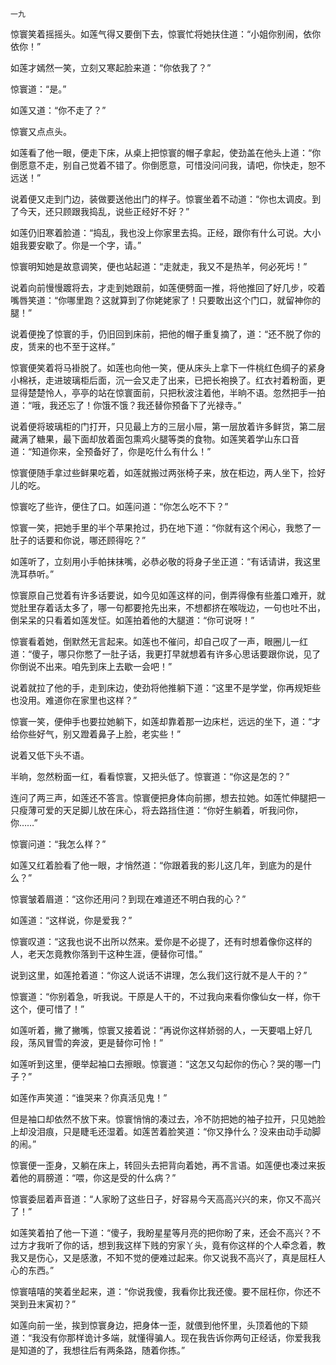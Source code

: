     一九 

   惊寰笑着摇摇头。如莲气得又要倒下去，惊寰忙将她扶住道：“小姐你别闹，依你依你！”

   如莲才嫣然一笑，立刻又寒起脸来道：“你依我了？”

   惊寰道：“是。”

   如莲又道：“你不走了？”

   惊寰又点点头。

   如莲看了他一眼，便走下床，从桌上把惊寰的帽子拿起，使劲盖在他头上道：“你倒愿意不走，别自己觉着不错了。你倒愿意，可惜没问问我，请吧，你快走，恕不远送！”

   说着便又走到门边，装做要送他出门的样子。惊寰坐着不动道：“你也太调皮。到了今天，还只顾跟我捣乱，说些正经好不好？”

   如莲仍旧寒着脸道：“捣乱，我也没上你家里去捣。正经，跟你有什么可说。大小姐我要安歇了。你是一个字，请。”

   惊寰明知她是故意调笑，便也站起道：“走就走，我又不是热羊，何必死圬！”

   说着向前慢慢踱将去，才走到她跟前，如莲便劈面一推，将他推回了好几步，咬着嘴唇笑道：“你哪里跑？这就算到了你姥姥家了！只要敢出这个门口，就留神你的腿！”

   说着便挽了惊寰的手，仍旧回到床前，把他的帽子重复摘了，道：“还不脱了你的皮，赁来的也不至于这样。”

   惊寰便笑着将马褂脱了。如莲也向他一笑，便从床头上拿下一件桃红色绸子的紧身小棉袄，走进玻璃柜后面，沉一会又走了出来，已把长袍换了。红衣衬着粉面，更显得楚楚怜人，亭亭的站在惊寰面前，只把秋波注着他，半晌不语。忽然把手一拍道：“哦，我还忘了！你饿不饿？我还替你预备下了光禄寺。”

   说着便将玻璃柜的门打开，只见最上方的三层小屉，第一层放着许多鲜货，第二层藏满了糖果，最下面却放着面包熏鸡火腿等类的食物。如莲笑着学山东口音道：“知道你来，全预备好了，你是吃什么有什么！”

   惊寰便随手拿过些鲜果吃着，如莲就搬过两张椅子来，放在柜边，两人坐下，捡好儿的吃。

   惊寰吃了些许，便住了口。如莲问道：“你怎么吃不下？”

   惊寰一笑，把她手里的半个苹果抢过，扔在地下道：“你就有这个闲心，我憋了一肚子的话要和你说，哪还顾得吃？”

   如莲听了，立刻用小手帕抹抹嘴，必恭必敬的将身子坐正道：“有话请讲，我这里洗耳恭听。”

   惊寰原自己觉着有许多话要说，如今见如莲这样的问，倒弄得像有些羞口难开，就觉肚里存着话太多了，哪一句都要抢先出来，不想都挤在喉咙边，一句也吐不出，倒呆呆的只看着如莲发怔。如莲拍着他的大腿道：“你可说呀！”

   惊寰看着她，倒默然无言起来。如莲也不催问，却自己叹了一声，眼圈儿一红道：“傻子，哪只你憋了一肚子话，我更打早就想着有许多心思话要跟你说，见了你倒说不出来。咱先到床上去歇一会吧！”

   说着就拉了他的手，走到床边，使劲将他推躺下道：“这里不是学堂，你再规矩些也没用。难道你在家里也这样？”

   惊寰一笑，便伸手也要拉她躺下，如莲却靠着那一边床栏，远远的坐下，道：“才给你些好气，别又蹬着鼻子上脸，老实些！”

   说着又低下头不语。

   半晌，忽然粉面一红，看看惊寰，又把头低了。惊寰道：“你这是怎的？”

   连问了两三声，如莲还不答言。惊寰便把身体向前挪，想去拉她。如莲忙伸腿把一只瘦薄可爱的天足脚儿放在床心，将去路挡住道：“你好生躺着，听我问你，你……”

   惊寰问道：“我怎么样？”

   如莲又红着脸看了他一眼，才悄然道：“你跟着我的影儿这几年，到底为的是什么？”

   惊寰皱着眉道：“这你还用问？到现在难道还不明白我的心？”

   如莲道：“这样说，你是爱我？”

   惊寰叹道：“这我也说不出所以然来。爱你是不必提了，还有时想着像你这样的人，老天怎竟教你落到干这种生涯，便替你可惜。”

   说到这里，如莲抢着道：“你这人说话不讲理，怎么我们这行就不是人干的？”

   惊寰道：“你别着急，听我说。干原是人干的，不过我向来看你像仙女一样，你干这个，便可惜了！”

   如莲听着，撇了撇嘴，惊寰又接着说：“再说你这样娇弱的人，一天要唱上好几段，荡风冒雪的奔波，更是替你可怜！”

   如莲听到这里，便举起袖口去擦眼。惊寰道：“这怎又勾起你的伤心？哭的哪一门子？”

   如莲作声笑道：“谁哭来？你真活见鬼！”

   但是袖口却依然不放下来。惊寰悄悄的凑过去，冷不防把她的袖子拉开，只见她脸上却没泪痕，只是睫毛还湿着。如莲苦着脸笑道：“你又挣什么？没来由动手动脚的闹。”

   惊寰便一歪身，又躺在床上，转回头去把背向着她，再不言语。如莲便也凑过来扳着他的肩膀道：“喂，你这是受的什么病？”

   惊寰委屈着声音道：“人家盼了这些日子，好容易今天高高兴兴的来，你又不高兴了！”

   如莲笑着拍了他一下道：“傻子，我盼星星等月亮的把你盼了来，还会不高兴？不过方才我听了你的话，想到我这样下贱的穷家丫头，竟有你这样的个人牵念着，教我又是伤心，又是感激，不知不觉的便难过起来。你又说我不高兴了，真是屈枉人心的东西。”

   惊寰嘻嘻的笑着坐起来，道：“你说我傻，我看你比我还傻。要不屈枉你，你还不哭到丑末寅初？”

   如莲向前一坐，挨到惊寰身边，把身体一歪，就偎到他怀里，头顶着他的下颏道：“我没有你那样诡计多端，就懂得骗人。现在我告诉你两句正经话，你爱我我是知道的了，我想往后有两条路，随着你拣。”

